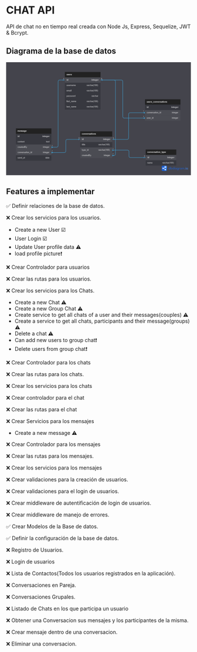 # CHAT API

API de chat no en tiempo real creada con Node Js, Express, Sequelize, JWT & Bcrypt.

## Diagrama de la base de datos

![DB](./public/Chat_api_db.png)

## Features a implementar

✅ Definir relaciones de la base de datos.

❌ Crear los servicios para los usuarios.

* Create a new User ☑️
* User Login ☑️
* Update User profile data ⚠️
* load profile picture❗

❌ Crear Controlador para usuarios

❌ Crear las rutas para los usuarios.

❌ Crear los servicios para los Chats.

* Create a new Chat ⚠️
* Create a new Group Chat ⚠️
* Create service to get all chats of a user and their messages(couples) ⚠️
* Create a service to get all chats, participants and their message(groups) ⚠️
* Delete a chat ⚠️
* Can add new users to group chat❗
* Delete users from group chat❗

❌ Crear Controlador para los chats

❌ Crear las rutas para los chats.

❌ Crear los servicios para los chats

❌ Crear controlador para el chat

❌ Crear las rutas para el chat

❌ Crear Servicios para los mensajes

* Create a new message ⚠️

❌ Crear Controlador para los mensajes

❌ Crear las rutas para los mensajes.

❌ Crear los servicios para los mensajes

❌ Crear validaciones para la creación de usuarios.

❌ Crear validaciones para el login de usuarios.

❌ Crear middleware de autentificación de login de usuarios.

❌ Crear middleware de manejo de errores.

✅ Crear Modelos de la Base de datos.

✅ Definir la configuración de la base de datos.

❌ Registro de Usuarios.

❌ Login de usuarios

❌ Lista de Contactos(Todos los usuarios registrados en la aplicación).

❌ Conversaciones en Pareja.

❌ Conversaciones Grupales.

❌ Listado de Chats en los que participa un usuario

❌ Obtener una Conversacion sus mensajes y los participantes de la misma.

❌ Crear mensaje dentro de una conversacion.

❌ Eliminar una conversacion.
